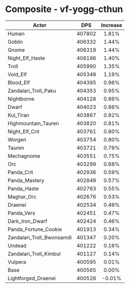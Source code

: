 # Composite - vf-yogg-cthun
| Actor | DPS | Increase |
|---|:---:|:---:|
|Human|407802|1.81%|
|Goblin|406332|1.44%|
|Gnome|406319|1.44%|
|Night_Elf_Haste|406186|1.40%|
|Troll|405990|1.35%|
|Void_Elf|405349|1.19%|
|Blood_Elf|404395|0.96%|
|Zandalari_Troll_Paku|404353|0.95%|
|Nightborne|404128|0.89%|
|Dwarf|404023|0.86%|
|Kul_Tiran|403867|0.82%|
|Highmountain_Tauren|403820|0.81%|
|Night_Elf_Crit|403761|0.80%|
|Worgen|403754|0.80%|
|Tauren|403721|0.79%|
|Mechagnome|403551|0.75%|
|Orc|403299|0.68%|
|Panda_Crit|402936|0.59%|
|Panda_Mastery|402849|0.57%|
|Panda_Haste|402763|0.55%|
|Maghar_Orc|402676|0.53%|
|Draenei|402534|0.49%|
|Panda_Vers|402451|0.47%|
|Dark_Iron_Dwarf|402424|0.46%|
|Panda_Fortune_Cookie|401913|0.34%|
|Zandalari_Troll_Bwonsamdi|401347|0.20%|
|Undead|401222|0.16%|
|Zandalari_Troll_Kimbul|401127|0.14%|
|Vulpera|400595|0.01%|
|Base|400565|0.00%|
|Lightforged_Draenei|400528|-0.01%|
